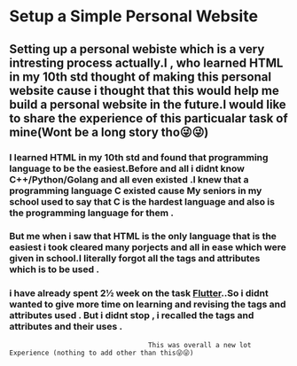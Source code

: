 # Setup a Simple Personal Website

## Setting up a personal webiste which is a very intresting process actually.I , who learned HTML in my 10th std thought of making this personal website cause i thought that this would help me build a personal website in the future.I would like to share the experience of this particualar task of mine(Wont be a long story tho😜😜)

### I learned HTML in my 10th std and found that programming language to be the easiest.Before and all i didnt know C++/Python/Golang and all even existed .I knew that  a programming language C existed cause My seniors in my school used to say that C is the hardest language and also is the programming language for them .
### But me when i saw that HTML is the only language that is the easiest i took cleared many porjects and all in ease which were given in school.I literally forgot all the tags and attributes which is to be used . 
### i have already spent 2½ week on the task [Flutter](https://github.com/amfoss/tasks/tree/main/task-6)..So i didnt wanted to give more time on learning and revising the tags and attributes used . But i didnt stop , i recalled the tags and attributes and their uses . 

                                       This was overall a new lot Experience (nothing to add other than this😜😜)
